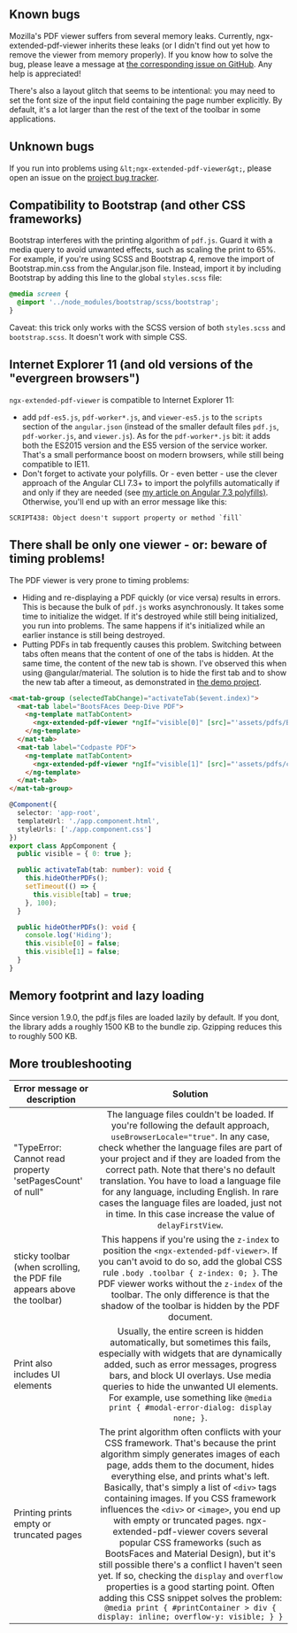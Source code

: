 ## Known bugs
Mozilla's PDF viewer suffers from several memory leaks. Currently, ngx-extended-pdf-viewer inherits these leaks (or I didn't find out yet how to remove the viewer from memory properly). If you know how to solve the bug, please leave a message at [the corresponding issue on GitHub](https://github.com/stephanrauh/ngx-extended-pdf-viewer/issues/12). Any help is appreciated!

There's also a layout glitch that seems to be intentional: you may need to set the font size of the input field containing the page number explicitly. By default, it's a lot larger than the rest of the text of the toolbar in some applications.

## Unknown bugs

If you run into problems using `&lt;ngx-extended-pdf-viewer&gt;`, please open an issue on the [project bug tracker](https://github.com/stephanrauh/ngx-extended-pdf-viewer/issues).

## Compatibility to Bootstrap (and other CSS frameworks)

Bootstrap interferes with the printing algorithm of `pdf.js`. Guard it with a media query to avoid unwanted effects, such as scaling the print to 65%. For example, if you're using SCSS and Bootstrap 4, remove the import of Bootstrap.min.css from the Angular.json file. Instead, import it by including Bootstrap by adding this line to the global `styles.scss` file:

```css
@media screen {
  @import '../node_modules/bootstrap/scss/bootstrap';
}
```
Caveat: this trick only works with the SCSS version of both `styles.scss` and `bootstrap.scss`. It doesn't work with simple CSS. 

## Internet Explorer 11 (and old versions of the "evergreen browsers")
`ngx-extended-pdf-viewer` is compatible to Internet Explorer 11:

- add `pdf-es5.js`, `pdf-worker*.js`, and `viewer-es5.js` to the `scripts` section of the `angular.json` (instead of the smaller default files `pdf.js`, `pdf-worker.js`, and `viewer.js`). As for the `pdf-worker*.js` bit: it adds both the ES2015 version and the ES5 version of the service worker. That's a small performance boost on modern browsers, while still being compatible to IE11.
- Don't forget to activate your polyfills. Or - even better - use the clever approach of the Angular CLI 7.3+ to import the polyfills automatically if and only if they are needed (see [my article on Angular 7.3 polyfills)](https://beyondjava.net/what-happened-to-the-polyfills). Otherwise, you'll end up with an error message like this:

```
SCRIPT438: Object doesn't support property or method `fill`
```

## There shall be only one viewer - or: beware of timing problems!
The PDF viewer is very prone to timing problems:

- Hiding and re-displaying a PDF quickly (or vice versa) results in errors. This is because the bulk of `pdf.js` works asynchronously. It takes some time to initialize the widget. If it's destroyed while still being initialized, you run into problems. The same happens if it's initialized while an earlier instance is still being destroyed.
- Putting PDFs in tab frequently causes this problem. Switching between tabs often means that the content of one of the tabs is hidden. At the same time, the content of the new tab is shown. I've observed this when using @angular/material. The solution is to hide the first tab and to show the new tab after a timeout, as demonstrated in [the demo project](https://github.com/stephanrauh/ngx-extended-pdf-viewer/tree/main/src/app).

```html
<mat-tab-group (selectedTabChange)="activateTab($event.index)">
  <mat-tab label="BootsFAces Deep-Dive PDF">
    <ng-template matTabContent>
      <ngx-extended-pdf-viewer *ngIf="visible[0]" [src]="'assets/pdfs/BootsFaces_Deep_Dive_1.0.pdf'"> </ngx-extended-pdf-viewer>
    </ng-template>
  </mat-tab>
  <mat-tab label="Codpaste PDF">
    <ng-template matTabContent>
      <ngx-extended-pdf-viewer *ngIf="visible[1]" [src]="'assets/pdfs/codpaste-teachingpack.pdf'"> </ngx-extended-pdf-viewer>
    </ng-template>
  </mat-tab>
</mat-tab-group>
```

```typescript
@Component({
  selector: 'app-root',
  templateUrl: './app.component.html',
  styleUrls: ['./app.component.css']
})
export class AppComponent {
  public visible = { 0: true };

  public activateTab(tab: number): void {
    this.hideOtherPDFs();
    setTimeout(() => {
      this.visible[tab] = true;
    }, 100);
  }

  public hideOtherPDFs(): void {
    console.log('Hiding');
    this.visible[0] = false;
    this.visible[1] = false;
  }
}
```

## Memory footprint and lazy loading
Since version 1.9.0, the pdf.js files are loaded lazily by default. If you dont, the library adds a roughly 1500 KB to the bundle zip. Gzipping reduces this to roughly 500 KB.

## More troubleshooting
| Error message or description                                            |                                                                                                                                                                                                                                                                                                                                                                                       Solution                                                                                                                                                                                                                                                                                                                                                                                       |
| ----------------------------------------------------------------------- | :----------------------------------------------------------------------------------------------------------------------------------------------------------------------------------------------------------------------------------------------------------------------------------------------------------------------------------------------------------------------------------------------------------------------------------------------------------------------------------------------------------------------------------------------------------------------------------------------------------------------------------------------------------------------------------------------------------------------------------------------------------------------------------: |
| "TypeError: Cannot read property 'setPagesCount' of null"               |                                                                                                                                                         The language files couldn't be loaded. If you're following the default approach, `useBrowserLocale="true"`. In any case, check whether the language files are part of your project and if they are loaded from the correct path. Note that there's no default translation. You have to load a language file for any language, including English. In rare cases the language files are loaded, just not in time. In this case increase the value of `delayFirstView`.                                                                                                                                                         |
| sticky toolbar (when scrolling, the PDF file appears above the toolbar) |                                                                                                                                                                                                                            This happens if you're using the `z-index` to position the `<ngx-extended-pdf-viewer>`. If you can't avoid to do so, add the global CSS rule `.body .toolbar { z-index: 0; }`. The PDF viewer works without the `z-index` of the toolbar. The only difference is that the shadow of the toolbar is hidden by the PDF document.                                                                                                                                                                                                                            |
| Print also includes UI elements                                         |                                                                                                                                                                                                                      Usually, the entire screen is hidden automatically, but sometimes this fails, especially with widgets that are dynamically added, such as error messages, progress bars, and block UI overlays. Use media queries to hide the unwanted UI elements. For example, use something like `@media print { #modal-error-dialog: display none; }`.                                                                                                                                                                                                                      |
| Printing prints empty or truncated pages                                | The print algorithm often conflicts with your CSS framework. That's because the print algorithm simply generates images of each page, adds them to the document, hides everything else, and prints what's left. Basically, that's simply a list of `<div>` tags containing images. If you CSS framework influences the `<div>` or `<image>`, you end up with empty or truncated pages. ngx-extended-pdf-viewer covers several popular CSS frameworks (such as BootsFaces and Material Design), but it's still possible there's a conflict I haven't seen yet. If so, checking the `display` and `overflow` properties is a good starting point. Often adding this CSS snippet solves the problem: `@media print { #printContainer > div { display: inline; overflow-y: visible; } }` |

